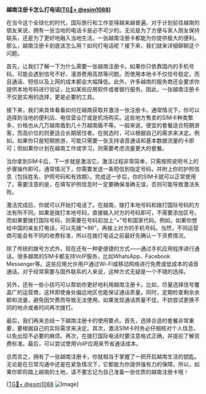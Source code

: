 **越南注册卡怎么打电话[[TG💪+ @esim1088](https://t.me/s/esim1088)]**

在当今这个全球化的时代，国际旅行和工作变得越来越普遍。对于计划前往越南的朋友来说，拥有一张当地的电话卡是必不可少的。无论是为了方便与家人朋友保持联系，还是为了更好地融入当地生活，一张越南注册卡都能为你提供极大的便利。那么，越南注册卡到底该怎么用？如何打电话呢？接下来，我们就来详细聊聊这个问题。

首先，让我们了解一下为什么需要一张越南注册卡。如果你只依靠国内的手机号码，可能会遇到信号不好、漫游费用高昂等问题。而使用本地卡不仅信号稳定，而且通话、短信以及上网的成本都会大幅降低。此外，许多越南的服务商还会要求你提供本地号码进行验证，比如某些应用软件或者银行服务。因此，一张越南注册卡不仅是实用的选择，更是必要的工具。

接下来，我们来具体看看如何在越南获取并激活一张注册卡。通常情况下，你可以选择到当地的便利店、电信营业厅或是机场购买。这些地方售卖的SIM卡种类繁多，价格也从几万越南盾到几十万越南盾不等。一般来说，便宜的套餐适合短期游客，而高价位的则更适合长期居住者。在挑选时，可以根据自己的需求来决定。例如，如果你只是短期旅游，可能只需要一张支持语音通话和基本数据流量的卡即可；但如果你计划在越南工作或学习，则需要考虑流量更大的套餐。

当你拿到SIM卡后，下一步就是激活它。激活过程非常简单，只需按照说明书上的步骤操作即可。通常情况下，你需要发送一条短信到指定号码，并附上你的护照信息（包括姓名、护照号码和有效期）。完成这一步后，你的SIM卡就可以正常使用了。需要注意的是，在填写护照信息时一定要确保准确无误，否则可能导致激活失败。

激活完成后，你就可以开始打电话了。在越南，拨打本地号码和拨打国际号码的方法有所不同。如果是拨打本地号码，直接输入对方的号码即可，不需要添加区号。而如果要拨打国际号码，则需要在号码前加上“+”号和国家代码。例如，如果你想给中国的亲友打电话，可以先拨“+86”，再接上对方的手机号码。当然，不同运营商可能会有不同的收费标准，所以在拨打电话之前最好先确认一下资费情况。

除了传统的拨号方式外，现在还有一种更便捷的方式——通过手机应用程序进行通话。很多越南的SIM卡都支持VoIP服务，比如WhatsApp、Facebook Messenger等。这些应用允许用户通过Wi-Fi或移动网络进行免费或低成本的语音通话。对于经常需要与国外联系的人来说，这种方式无疑是一个不错的选择。

另外，还有一些小技巧可以帮助你更好地利用越南注册卡。比如，尽量选择信号覆盖广的运营商，这样即使身处偏远地区也能保证通话质量。同时，定期检查剩余余额和流量，避免因欠费而导致无法使用。如果发现通话质量不佳，不妨尝试更换不同的地点或者时间再次拨打。

最后，我们再来总结一下越南注册卡的使用要点。首先，选择合适的套餐非常重要，要根据自己的实际需求来决定。其次，激活SIM卡时务必仔细核对个人信息，以免出现不必要的麻烦。再次，在拨打国际电话时要注意格式正确，并提前了解资费标准。最后，可以尝试使用VoIP应用来节省通话成本。

总而言之，拥有了一张越南注册卡，你就相当于掌握了一把开启越南生活的钥匙。无论是在日常沟通中还是在紧急情况下，它都能为你提供强有力的保障。所以，如果你即将踏上越南的土地，请不要忘记为自己准备一张优质的越南注册卡哦！

[[TG💪+ @esim1088](https://t.me/s/esim1088) ![Image](https://i.postimg.cc/4NQfJmqS/Snipaste-2025-05-13-00-14-12.png)]